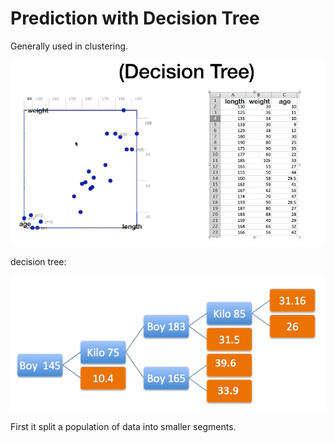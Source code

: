# Prediction with Decision Tree
Generally used in clustering.

![alt text](https://github.com/erkanfatma/MachineLearning/blob/main/PREDICTION/DecisionTree/img/decisiontree_pred.png)

decision tree:

![alt text](https://github.com/erkanfatma/MachineLearning/blob/main/PREDICTION/DecisionTree/img/decisiontree_sol.png)

First it split a population of data into smaller segments.

